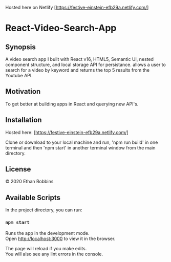 Hosted here on Netlify [https://festive-einstein-efb29a.netlify.com/]
# React-Video-Search-App
## Synopsis

A video search app I  built with  React v16, HTML5, Semantic UI, nested component structure, and local storage API for persistance. allows a user to search for a video by keyword and returns the top 5 results from the Youtube API.


## Motivation

To get better at building apps in React and querying new API's. 

## Installation

Hosted here: [https://festive-einstein-efb29a.netlify.com/]

Clone or download to your local machine and run, 'npm run build' in one terminal and then 'npm start' in another terminal window from the main directory.


## License

&copy; 2020 Ethan Robbins


## Available Scripts

In the project directory, you can run:

### `npm start`

Runs the app in the development mode.<br />
Open [http://localhost:3000](http://localhost:3000) to view it in the browser.

The page will reload if you make edits.<br />
You will also see any lint errors in the console.





